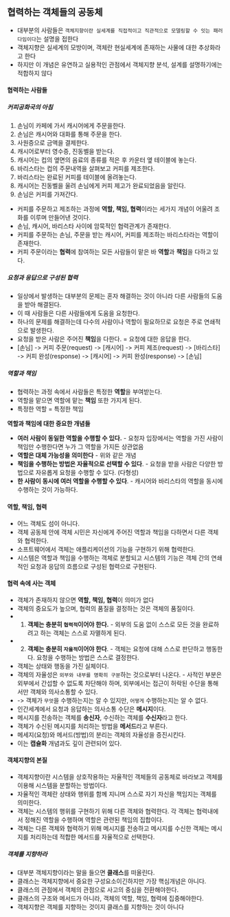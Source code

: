 ## 협력하는 객체들의 공동체

- 대부분의 사람들은 `객체지향이란 실세계를 직접적이고 직관적으로 모델링할 수 잇는 패러다임이다`는 설명을 접한다
- 객체지향은 실세계의 모방이며, 객체란 현실세계에 존재하는 사물에 대한 추상화라고 한다
- 하지만 이 개념은 유연하고 실용적인 관점에서 객체지향 분석, 설계를 설명하기에는 적합하지 않다

#### 협력하는 사람들

##### 커피공화국의 아침

1. 손님이 카페에 가서 캐시어에게 주문을한다.
2. 손님은 캐시어와 대화를 통해 주문을 한다.
3. 사원증으로 금액을 결제한다.
4. 캐시어로부터 영수증, 진동벨을 받는다.
5. 캐시어는 컵의 옆면의 음료의 종류를 적은 후 카운터 옆 테이블에 놓는다.
6. 바리스타는 컵의 주문내역을 살펴보고 커피를 제조한다.
7. 바리스타는 완료된 커피를 테이블에 올려놓는다.
8. 캐시어는 진동벨을 울려 손님에게 커피 제고가 완료되었음을 알린다.
9. 손님은 커피를 가져간다.

- 커피를 주문하고 제조하는 과정에 **역할, 책임, 협력**이라는 세가지 개념이 어울려 조화를 이루며 만들어낸 것이다.
- 손님, 캐시어, 바리스타 사이에 암묵적인 협력관계가 존재한다.
- 커피를 주문하는 손님, 주문을 받는 캐시어, 커피를 제조하는 바리스타라는 역할이 존재한다.
- 커피 주문이라는 **협력**에 참여하는 모든 사람들이 맡은 바 **역할**과 **책임**을 다하고 있다.

##### 요청과 응답으로 구성된 협력

- 일상에서 발생하는 대부분의 문제는 혼자 해결하는 것이 아니라 다른 사람들의 도움을 받아 해결된다.
- 이 때 사람들은 다른 사람들에게 도움을 요청한다.
- 하나의 문제를 해결하는데 다수의 사람이나 역할이 필요하므로 요청은 주로 연쇄적으로 발생한다.
- 요청을 받은 사람은 주어진 **책임**을 다한다. = 요청에 대한 응답을 한다.
- [손님] -> 커피 주문(request) -> [캐시어] -> 커피 제조(request) -> [바리스타] -> 커피 완성(response) -> [캐시어] -> 커피 완성(response) -> [손님]

##### 역할과 책임

- 협력하는 과정 속에서 사람들은 특정한 **역할**을 부여받는다.
- 역할을 맡으면 역할에 맡는 **책임** 또한 가지게 된다.
- 특정한 역할 = 특정한 책임

**역할과 책임에 대한 중요한 개념들**

- **여러 사람이 동일한 역할을 수행할 수 있다.** - 요청자 입장에서는 역할을 가진 사람이 책임만 수행한다면 누가 그 역할을 가지든 상관없음
- **역할은 대체 가능성을 의미한다** - 위와 같은 개념
- **책임을 수행하는 방법은 자율적으로 선택할 수 있다**. - 요청을 받을 사람은 다양한 방법으로 자유롭게 요청을 수행할 수 있다. (다형성)
- **한 사람이 동시에 여러 역할을 수행할 수 있다**. - 캐시어와 바리스타의 역할을 동시에 수행하는 것이 가능하다.

#### 역할, 책임, 협력

- 어느 객체도 섬이 아니다.
- 객체 공동체 안에 객체 시민은 자신에게 주어진 역할과 책임을 다하면서 다른 객체와 협력한다.
- 소프트웨어에서 객체는 애플리케이션의 기능을 구현하기 위해 협력한다.
- 시스템은 역할과 책임을 수행하는 객체로 분할되고 시스템의 기능은 객체 간의 연쇄적인 요청과 응답의 흐름으로 구성된 협력으로 구현된다.

#### 협력 속에 사는 객체

- 객체가 존재하지 않으면 **역할, 책임, 협력**이 의미가 없다
- 객체의 중요도가 높으며, 협력의 품질을 결정하는 것은 객체의 품질이다.
- 1. **객체는 충분히 `협력적`이어야 한다.** - 외부의 도움 없이 스스로 모든 것을 완료하려고 하는 객체는 스스로 자멸하게 된다.
- 2. **객체는 충분히 `자율적`이어야 한다**. - 객체는 요청에 대해 스스로 판단하고 행동한다. 요청을 수행하는 방법은 스스로 결정한다.
- 객체는 상태와 행동을 가진 실체이다.
- 객체의 자율성은 `외부와 내부를 명확히 구분`하는 것으로부터 나온다. - 사적인 부분은 외부에서 간섭할 수 없도록 차단해야 하며, 외부에서는 접근이 허락된 수단을 통해서만 객체와 의사소통할 수 있다.
- -> 객체가 `무엇`을 수행하는지는 알 수 있지만, `어떻게` 수행하는지는 알 수 없다.
- 인간세계에서 요청과 응답하는 의사소통 수단은 **메시지**이다.
- 메시지를 전송하는 객체를 **송신자**, 수신하는 객체를 **수신자**라고 한다.
- 객체가 수신된 메시지를 처리하는 방법을 **메서드**라고 부른다.
- 메세지(요청)와 메서드(방법)의 분리는 객체의 자율성을 증진시킨다.
- 이는 **캡슐화** 개념과도 깊이 관련되어 있다.

#### 객체지향의 본질

- 객체지향이란 시스템을 상호작용하는 자율적인 객체들의 공동체로 바라보고 객체를 이용해 시스템을 분할하는 방법이다.
- 자율적인 객체란 상태와 행위를 함께 지니며 스스로 자기 자신을 책임지는 객체를 의미한다.
- 객체는 시스템의 행위를 구현하기 위해 다른 객체와 협력한다. 각 객체는 협력내에서 정해진 역할을 수행하며 역할은 관련된 책임의 집합이다.
- 객체는 다른 객체와 협력하기 위해 메시지를 전송하고 메시지를 수신한 객체는 메시지를 처리하는데 적합한 메서드를 자율적으로 선택한다.

##### 객체를 지향하라

- 대부분 객체지향이라는 말을 들으면 **클래스**를 떠올린다.
- 클래스는 객체지향에서 중요한 구성요소이긴하지만 가장 핵심개념은 아니다.
- 클래스의 관점에서 객체의 관점으로 사고의 중심을 전환해야한다.
- 클래스의 구조와 메서드가 아니라, 객체의 역할, 책임, 협력에 집중해야한다.
- 객체지향은 객체를 지향하는 것이지 클래스를 지향하는 것이 아니다
